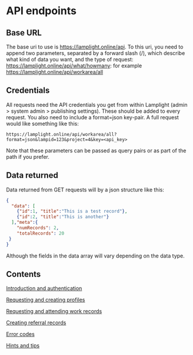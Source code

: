 # API endpoints

## Base URL

The base uri to use is https://lamplight.online/api. To this uri, you need to append two parameters, separated by 
a forward slash (/), which describe what kind of data you want, and the type of request: 
https://lamplight.online/api/what/howmany: for example https://lamplight.online/api/workarea/all

## Credentials

All requests need the API credentials you get from within Lamplight (admin > system admin > publishing settings).
These should be added to every request.  You also need to include a format=json key-pair.  A full request 
would like something like this:

```
https://lamplight.online/api/workarea/all?format=json&lampid=123&project=4&key=<api_key>
```

Note that these parameters can be passed as query pairs or as part of the path if you prefer.

## Data returned

Data returned from GET requests will by a json structure like this:

```json
{
  "data": [
    {"id":1, "title":"This is a test record"},
    {"id":2, "title":"This is another"}
  ],"meta":{
    "numRecords": 2,
    "totalRecords": 20
 }
}
```

Although the fields in the data array will vary depending on the data type.




## Contents

[Introduction and authentication](api.html)

[Requesting and creating profiles](profiles.html)

[Requesting and attending work records](work.html)

[Creating referral records](referral.html)

[Error codes](errors.html)

[Hints and tips](hints.htmls)